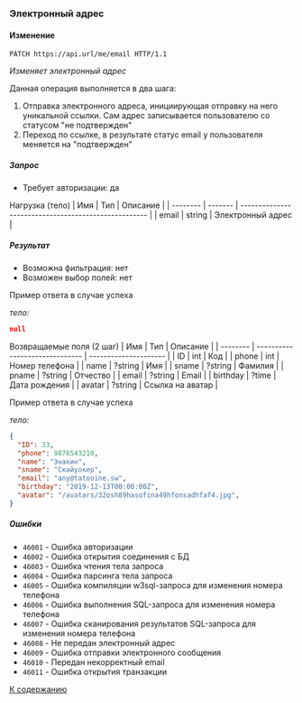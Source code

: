 ### Электронный адрес

#### Изменение

```http
PATCH https://api.url/me/email HTTP/1.1
```

*Изменяет электронный адрес*

Данная операция выполняется в два шага:
1. Отправка электронного адреса, инициирующая отправку на него уникальной ссылки. Сам адрес записывается пользователю со статусом "не подтвержден"
2. Переход по ссылке, в результате статус email у пользователя меняется на "подтвержден"

##### Запрос

- Требует авторизации: да

Нагрузка (тело)
| Имя      | Тип     | Описание                                             |
| -------- | ------- | ---------------------------------------------------- |
| email    | string  | Электронный адрес                                    |

##### Результат

- Возможна фильтрация: нет
- Возможен выбор полей: нет

Пример ответа в случае успеха

*тело:*
```json
null
```

Возвращаемые поля (2 шаг)
| Имя      | Тип                            | Описание              |
| -------- | ------------------------------ | --------------------- |
| ID       | int                            | Код                   |
| phone    | int                            | Номер телефона        |
| name     | ?string                        | Имя                   |
| sname    | ?string                        | Фамилия               |
| pname    | ?string                        | Отчество              |
| email    | ?string                        | Email                 |
| birthday | ?time                          | Дата рождения         |
| avatar   | ?string                        | Ссылка на аватар      |

Пример ответа в случае успеха

*тело:*
```json
{
  "ID": 33,
  "phone": 9876543210,
  "name": "Энакин",
  "sname": "Скайуокер",
  "email": "any@tatooine.sw",
  "birthday": "2019-12-13T00:00:00Z",
  "avatar": "/avatars/32osh89hasofina49hfonsadhfaf4.jpg",
}
```

##### Ошибки
- `46001` - Ошибка авторизации
- `46002` - Ошибка открытия соединения с БД
- `46003` - Ошибка чтения тела запроса
- `46004` - Ошибка парсинга тела запроса
- `46005` - Ошибка компиляции w3sql-запроса для изменения номера телефона
- `46006` - Ошибка выполнения SQL-запроса для изменения номера телефона
- `46007` - Ошибка сканирования результатов SQL-запроса для изменения номера телефона
- `46008` - Не передан электронный адрес
- `46009` - Ошибка отправки электронного сообщения
- `46010` - Передан некорректный email
- `46011` - Ошибка открытия транзакции

[К содержанию](#содержание)
